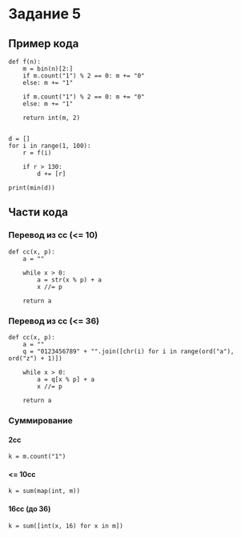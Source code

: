 # Задание 5

## Пример кода

```
def f(n):
    m = bin(n)[2:]
    if m.count("1") % 2 == 0: m += "0"
    else: m += "1"

    if m.count("1") % 2 == 0: m += "0"
    else: m += "1"

    return int(m, 2)


d = []
for i in range(1, 100):
    r = f(i)

    if r > 130:
        d += [r]

print(min(d))
```

## Части кода

### Перевод из cc (<= 10)

```
def cc(x, p):
    a = ""
    
    while x > 0:
        a = str(x % p) + a
        x //= p
        
    return a
```

### Перевод из cc (<= 36)

```
def cc(x, p):
    a = ""
    q = "0123456789" + "".join([chr(i) for i in range(ord("a"), ord("z") + 1)])

    while x > 0:
        a = q[x % p] + a
        x //= p

    return a
```

### Суммирование

#### 2сс
```
k = m.count("1")
```

#### <= 10cc

```
k = sum(map(int, m))
```

#### 16cc (до 36)

```
k = sum([int(x, 16) for x in m])
```